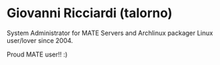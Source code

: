 # Giovanni Ricciardi (talorno)

System Administrator for MATE Servers and Archlinux packager Linux user/lover
since 2004.

Proud MATE user!! :)

